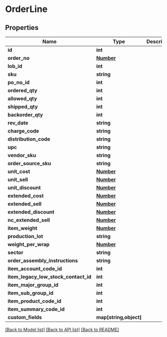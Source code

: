 # OrderLine

## Properties
Name | Type | Description | Notes
------------ | ------------- | ------------- | -------------
**id** | **int** |  | [optional] 
**order_no** | [**Number**](Number.md) |  | 
**lob_id** | **int** |  | 
**sku** | **string** |  | 
**po_no_id** | **int** |  | [optional] 
**ordered_qty** | **int** |  | [optional] 
**allowed_qty** | **int** |  | [optional] 
**shipped_qty** | **int** |  | [optional] 
**backorder_qty** | **int** |  | [optional] 
**rev_date** | **string** |  | [optional] 
**charge_code** | **string** |  | [optional] 
**distribution_code** | **string** |  | [optional] 
**upc** | **string** |  | [optional] 
**vendor_sku** | **string** |  | [optional] 
**order_source_sku** | **string** |  | [optional] 
**unit_cost** | [**Number**](Number.md) |  | [optional] 
**unit_sell** | [**Number**](Number.md) |  | [optional] 
**unit_discount** | [**Number**](Number.md) |  | [optional] 
**extended_cost** | [**Number**](Number.md) |  | [optional] 
**extended_sell** | [**Number**](Number.md) |  | [optional] 
**extended_discount** | [**Number**](Number.md) |  | [optional] 
**nc_extended_sell** | [**Number**](Number.md) |  | [optional] 
**item_weight** | [**Number**](Number.md) |  | [optional] 
**production_lot** | **string** |  | [optional] 
**weight_per_wrap** | [**Number**](Number.md) |  | [optional] 
**sector** | **string** |  | [optional] 
**order_assembly_instructions** | **string** |  | [optional] 
**item_account_code_id** | **int** |  | 
**item_legacy_low_stock_contact_id** | **int** |  | 
**item_major_group_id** | **int** |  | 
**item_sub_group_id** | **int** |  | 
**item_product_code_id** | **int** |  | [optional] 
**item_summary_code_id** | **int** |  | 
**custom_fields** | **map[string,object]** |  | [optional] 

[[Back to Model list]](../README.md#documentation-for-models) [[Back to API list]](../README.md#documentation-for-api-endpoints) [[Back to README]](../README.md)


